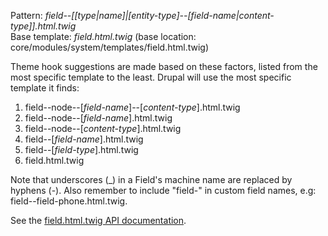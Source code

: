 Pattern: _field--\[\[type|name\]|\[entity-type\]--\[field-name|content-type\]\].html.twig_  
Base template: _field.html.twig_ (base location: core/modules/system/templates/field.html.twig)

Theme hook suggestions are made based on these factors, listed from the most specific template to the least. Drupal will use the most specific template it finds:

1. field--node--\[_field-name_\]--\[_content-type_\].html.twig
2. field--node--\[_field-name_\].html.twig
3. field--node--\[_content-type_\].html.twig
4. field--\[_field-name_\].html.twig
5. field--\[_field-type_\].html.twig
6. field.html.twig

Note that underscores (\_) in a Field's machine name are replaced by hyphens (-). Also remember to include "field-" in custom field names, e.g: field--field-phone.html.twig.

See the [field.html.twig API documentation](https://api.drupal.org/api/drupal/core!modules!system!templates!field.html.twig/8).